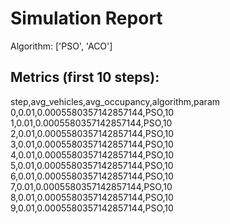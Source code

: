 # Simulation Report

Algorithm: ['PSO', 'ACO']

## Metrics (first 10 steps):

step,avg_vehicles,avg_occupancy,algorithm,param
0,0.01,0.0005580357142857144,PSO,10
1,0.01,0.0005580357142857144,PSO,10
2,0.01,0.0005580357142857144,PSO,10
3,0.01,0.0005580357142857144,PSO,10
4,0.01,0.0005580357142857144,PSO,10
5,0.01,0.0005580357142857144,PSO,10
6,0.01,0.0005580357142857144,PSO,10
7,0.01,0.0005580357142857144,PSO,10
8,0.01,0.0005580357142857144,PSO,10
9,0.01,0.0005580357142857144,PSO,10

